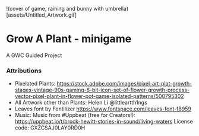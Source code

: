 !(cover of game, raining and bunny with umbrella)[assets/Untitled_Artwork.gif]
# Grow A Plant - minigame
A GWC Guided Project

###  Attributions
- Pixelated Plants: https://stock.adobe.com/images/pixel-art-plat-growth-stages-vintage-90s-gaming-8-bit-icon-set-of-flower-growth-process-vector-pixel-plant-in-flower-pot-game-isolated-patterns/500795302
- All Artwork other than Plants: Helen Li @littleartth1ngs
- Leaves font by Fontilizer  https://www.fontspace.com/leaves-font-f8959
- Music: Music from #Uppbeat (free for Creators!):
https://uppbeat.io/t/brock-hewitt-stories-in-sound/living-waters
License code: GXZCSAJ0LAY0RD0H
